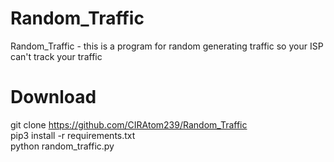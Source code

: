 # Random_Traffic  

Random_Traffic - this is a program for random generating traffic so your ISP can't track your traffic  

# Download  
git clone https://github.com/CIRAtom239/Random_Traffic   
pip3 install -r requirements.txt  
python random_traffic.py  
